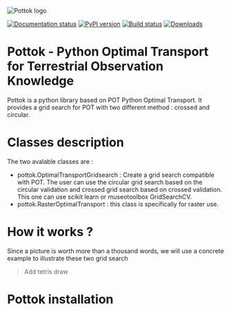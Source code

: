 ![Pottok logo](https://github.com/obernardoff/pottok/raw/master/metadata/logopottok.png)

[![Documentation status](https://readthedocs.org/projects/pottok/badge/?version=latest)](https://pottok.readthedocs.io/en/latest/?badge=latest)
[![PyPI version](https://badge.fury.io/py/pottok.svg)](https://badge.fury.io/py/pottok)
[![Build status](https://api.travis-ci.com/obernardoff/pottok.svg?branch=master)](https://travis-ci.com/obernardoff/pottok)
[![Downloads](https://pepy.tech/badge/pottok)](https://pepy.tech/project/pottok)

# Pottok - Python Optimal Transport for Terrestrial Observation Knowledge

Pottok is a python library based on POT Python Optimal Transport. It provides a grid search for POT with two different method : crossed and circular.

# Classes description

The two avalable classes are :
 - pottok.OptimalTransportGridsearch : Create a grid search compatible with POT. The user can use the circular grid search based on the circular validation and crossed grid search based on crossed validation. This one can use scikit learn or museotoolbox GridSearchCV.
 - pottok.RasterOptimalTransport : this class is specifically for raster use. 

# How it works ? 

Since a picture is worth more than a thousand words, we will use a concrete example to illustrate these two grid search
>Add tetris draw

# Pottok installation
